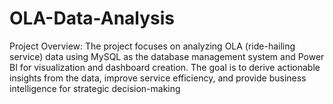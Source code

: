 # OLA-Data-Analysis
Project Overview: The project focuses on analyzing OLA (ride-hailing service) data using MySQL as the database management system and Power BI for visualization and dashboard creation. The goal is to derive actionable insights from the data, improve service efficiency, and provide business intelligence for strategic decision-making

